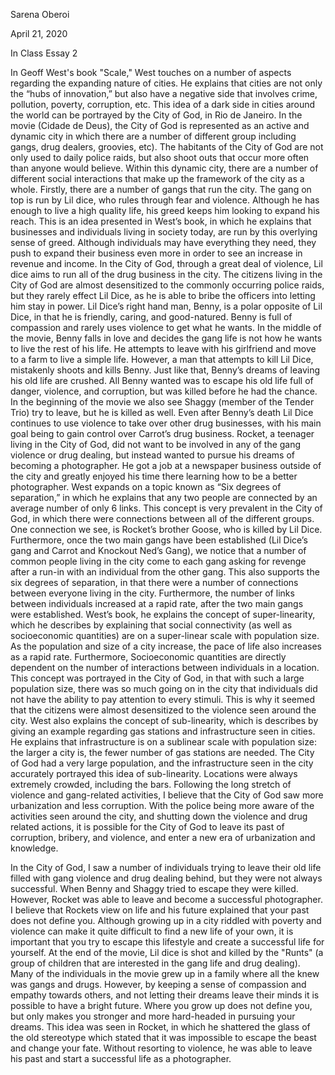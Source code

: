 Sarena Oberoi

April 21, 2020

In Class Essay 2

In Geoff West's book "Scale," West touches on a number of aspects regarding the expanding nature of cities. He explains that cities are not only the “hubs of innovation,” but also have a negative side that involves crime, pollution, poverty, corruption, etc. This idea of a dark side in cities around the world can be portrayed by the City of God, in Rio de Janeiro. In the movie (Cidade de Deus), the City of God is represented as an active and dynamic city in which there are a number of different group including gangs, drug dealers, groovies, etc). The habitants of the City of God are not only used to daily police raids, but also shoot outs that occur more often than anyone would believe. Within this dynamic city, there are a number of different social interactions that make up the framework of the city as a whole. 
Firstly, there are a number of gangs that run the city. The gang on top is run by Lil dice, who rules through fear and violence. Although he has enough to live a high quality life, his greed keeps him looking to expand his reach. This is an idea presented in West’s book, in which he explains that businesses and individuals living in society today, are run by this overlying sense of greed. Although individuals may have everything they need, they push to expand their business even more in order to see an increase in revenue and income. In the City of God, through a great deal of violence, Lil dice aims to run all of the drug business in the city. The citizens living in the City of God are almost desensitized to the commonly occurring police raids, but they rarely effect Lil Dice, as he is able to bribe the officers into letting him stay in power. Lil Dice’s right hand man, Benny, is a polar opposite of Lil Dice, in that he is friendly, caring, and good-natured. Benny is full of compassion and rarely uses violence to get what he wants. In the middle of the movie, Benny falls in love and decides the gang life is not how he wants to live the rest of his life. He attempts to leave with his girlfriend and move to a farm to live a simple life. However, a man that attempts to kill Lil Dice, mistakenly shoots and kills Benny. Just like that, Benny’s dreams of leaving his old life are crushed. All Benny wanted was to escape his old life full of danger, violence, and corruption, but was killed before he had the chance. In the beginning of the movie we also see Shaggy (member of the Tender Trio) try to leave, but he is killed as well. Even after Benny’s death Lil Dice continues to use violence to take over other drug businesses, with his main goal being to gain control over Carrot’s drug business. 
Rocket, a teenager living in the City of God, did not want to be involved in any of the gang violence or drug dealing, but instead wanted to pursue his dreams of becoming a photographer. He got a job at a newspaper business outside of the city and greatly enjoyed his time there learning how to be a better photographer.
	West expands on a topic known as “Six degrees of separation,” in which he explains that any two people are connected by an average number of only 6 links. This concept is very prevalent in the City of God, in which there were connections between all of the different groups. One connection we see, is Rocket’s brother Goose, who is killed by Lil Dice. Furthermore, once the two main gangs have been established (Lil Dice’s gang and Carrot and Knockout Ned’s Gang), we notice that a number of common people living in the city come to each gang asking for revenge after a run-in with an individual from the other gang. This also supports the six degrees of separation, in that there were a number of connections between everyone living in the city. Furthermore, the number of links between individuals increased at a rapid rate, after the two main gangs were established. West’s book, he explains the concept of super-linearity, which he describes by explaining that social connectivity (as well as socioeconomic quantities) are on a super-linear scale with population size. As the population and size of a city increase, the pace of life also increases as a rapid rate. Furthermore, Socioeconomic quantities are directly dependent on the number of interactions between individuals in a location. This concept was portrayed in the City of God, in that with such a large population size, there was so much going on in the city that individuals did not have the ability to pay attention to every stimuli. This is why it seemed that the citizens were almost desensitized to the violence seen around the city. West also explains the concept of sub-linearity, which is describes by giving an example regarding gas stations and infrastructure seen in cities. He explains that infrastructure is on a sublinear scale with population size: the larger a city is, the fewer number of gas stations are needed. The City of God had a very large population, and the infrastructure seen in the city accurately portrayed this idea of sub-linearity. Locations were always extremely crowded, including the bars. 
	Following the long stretch of violence and gang-related activities, I believe that the City of God saw more urbanization and less corruption. With the police being more aware of the activities seen around the city, and shutting down the violence and drug related actions, it is possible for the City of God to leave its past of corruption, bribery, and violence, and enter a new era of urbanization and knowledge. 

In the City of God, I saw a number of individuals trying to leave their old life filled with gang violence and drug dealing behind, but they were not always successful. When Benny and Shaggy tried to escape they were killed. However, Rocket was able to leave and become a successful photographer. I believe that Rockets view on life and his future explained that your past does not define you. Although growing up in a city riddled with poverty and violence can make it quite difficult to find a new life of your own, it is important that you try to escape this lifestyle and create a successful life for yourself. At the end of the movie, Lil dice is shot and killed by the "Runts" (a group of children that are interested in the gang life and drug dealing). 
Many of the individuals in the movie grew up in a family where all the knew was gangs and drugs. However, by keeping a sense of compassion and empathy towards others, and not letting their dreams leave their minds it is possible to have a bright future. Where you grow up does not define you, but only makes you stronger and more hard-headed in pursuing your dreams. This idea was seen in Rocket, in which he shattered the glass of the old stereotype which stated that it was impossible to escape the beast and change your fate. Without resorting to violence, he was able to leave his past and start a successful life as a photographer.        
